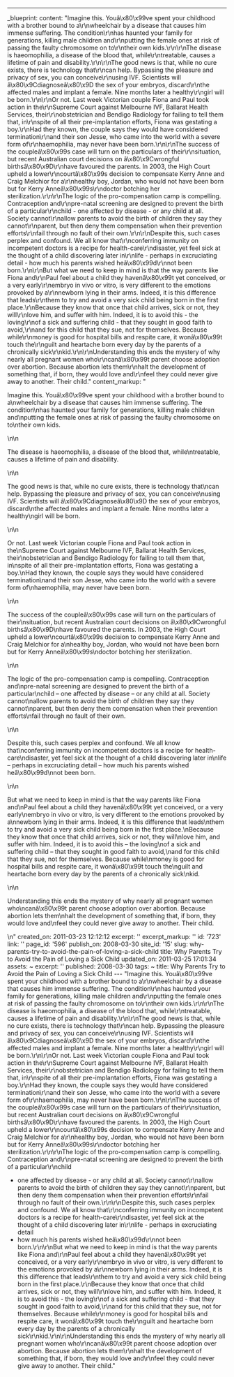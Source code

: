 ---
_blueprint:
  content: "Imagine this. Youâ\x80\x99ve spent your childhood with a brother bound
    to a\r\nwheelchair by a disease that causes him immense suffering. The condition\r\nhas
    haunted your family for generations, killing male children and\r\nputting the
    female ones at risk of passing the faulty chromosome on to\r\ntheir own kids.\r\n\r\nThe
    disease is haeomophilia, a disease of the blood that, while\r\ntreatable, causes
    a lifetime of pain and disability.\r\n\r\nThe good news is that, while no cure
    exists, there is technology that\r\ncan help. Bypassing the pleasure and privacy
    of sex, you can conceive\r\nusing IVF. Scientists will â\x80\x9Cdiagnoseâ\x80\x9D
    the sex of your embryos, discard\r\nthe affected males and implant a female. Nine
    months later a healthy\r\ngirl will be born.\r\n\r\nOr not. Last week Victorian
    couple Fiona and Paul took action in the\r\nSupreme Court against Melbourne IVF,
    Ballarat Health Services, their\r\nobstetrician and Bendigo Radiology for failing
    to tell them that, in\r\nspite of all their pre-implantation efforts, Fiona was
    gestating a boy.\r\nHad they known, the couple says they would have considered
    termination\r\nand their son Jesse, who came into the world with a severe form
    of\r\nhaemophilia, may never have been born.\r\n\r\nThe success of the coupleâ\x80\x99s
    case will turn on the particulars of their\r\nsituation, but recent Australian
    court decisions on â\x80\x9Cwrongful birthsâ\x80\x9D\r\nhave favoured the parents.
    In 2003, the High Court upheld a lower\r\ncourtâ\x80\x99s decision to compensate
    Kerry Anne and Craig Melchior for a\r\nhealthy boy, Jordan, who would not have
    been born but for Kerry Anneâ\x80\x99s\r\ndoctor botching her sterilization.\r\n\r\nThe
    logic of the pro-compensation camp is compelling. Contraception and\r\npre-natal
    screening are designed to prevent the birth of a particular\r\nchild - one affected
    by disease - or any child at all. Society cannot\r\nallow parents to avoid the
    birth of children they say they cannot\r\nparent, but then deny them compensation
    when their prevention efforts\r\nfail through no fault of their own.\r\n\r\nDespite
    this, such cases perplex and confound. We all know that\r\nconferring immunity
    on incompetent doctors is a recipe for health-care\r\ndisaster, yet feel sick
    at the thought of a child discovering later in\r\nlife - perhaps in excruciating
    detail - how much his parents wished heâ\x80\x99d\r\nnot been born.\r\n\r\nBut
    what we need to keep in mind is that the way parents like Fiona and\r\nPaul feel
    about a child they havenâ\x80\x99t yet conceived, or a very early\r\nembryo in
    vivo or vitro, is very different to the emotions provoked by a\r\nnewborn lying
    in their arms. Indeed, it is this difference that leads\r\nthem to try and avoid
    a very sick child being born in the first place.\r\nBecause they know that once
    that child arrives, sick or not, they will\r\nlove him, and suffer with him. Indeed,
    it is to avoid this - the loving\r\nof a sick and suffering child - that they
    sought in good faith to avoid,\r\nand for this child that they sue, not for themselves.
    Because while\r\nmoney is good for hospital bills and respite care, it wonâ\x80\x99t
    touch the\r\nguilt and heartache born every day by the parents of a chronically
    sick\r\nkid.\r\n\r\nUnderstanding this ends the mystery of why nearly all pregnant
    women who\r\ncanâ\x80\x99t parent choose adoption over abortion. Because abortion
    lets them\r\nhalt the development of something that, if born, they would love
    and\r\nfeel they could never give away to another. Their child."
  content_markup: "<p>Imagine this. Youâ\x80\x99ve spent your childhood with a brother
    bound to a\nwheelchair by a disease that causes him immense suffering. The condition\nhas
    haunted your family for generations, killing male children and\nputting the female
    ones at risk of passing the faulty chromosome on to\ntheir own kids.</p>\n\n<p>The
    disease is haeomophilia, a disease of the blood that, while\ntreatable, causes
    a lifetime of pain and disability.</p>\n\n<p>The good news is that, while no cure
    exists, there is technology that\ncan help. Bypassing the pleasure and privacy
    of sex, you can conceive\nusing IVF. Scientists will â\x80\x9Cdiagnoseâ\x80\x9D
    the sex of your embryos, discard\nthe affected males and implant a female. Nine
    months later a healthy\ngirl will be born.</p>\n\n<p>Or not. Last week Victorian
    couple Fiona and Paul took action in the\nSupreme Court against Melbourne IVF,
    Ballarat Health Services, their\nobstetrician and Bendigo Radiology for failing
    to tell them that, in\nspite of all their pre-implantation efforts, Fiona was
    gestating a boy.\nHad they known, the couple says they would have considered termination\nand
    their son Jesse, who came into the world with a severe form of\nhaemophilia, may
    never have been born.</p>\n\n<p>The success of the coupleâ\x80\x99s case will
    turn on the particulars of their\nsituation, but recent Australian court decisions
    on â\x80\x9Cwrongful birthsâ\x80\x9D\nhave favoured the parents. In 2003, the
    High Court upheld a lower\ncourtâ\x80\x99s decision to compensate Kerry Anne and
    Craig Melchior for a\nhealthy boy, Jordan, who would not have been born but for
    Kerry Anneâ\x80\x99s\ndoctor botching her sterilization.</p>\n\n<p>The logic of
    the pro-compensation camp is compelling. Contraception and\npre-natal screening
    are designed to prevent the birth of a particular\nchild &ndash; one affected
    by disease &ndash; or any child at all. Society cannot\nallow parents to avoid
    the birth of children they say they cannot\nparent, but then deny them compensation
    when their prevention efforts\nfail through no fault of their own.</p>\n\n<p>Despite
    this, such cases perplex and confound. We all know that\nconferring immunity on
    incompetent doctors is a recipe for health-care\ndisaster, yet feel sick at the
    thought of a child discovering later in\nlife &ndash; perhaps in excruciating
    detail &ndash; how much his parents wished heâ\x80\x99d\nnot been born.</p>\n\n<p>But
    what we need to keep in mind is that the way parents like Fiona and\nPaul feel
    about a child they havenâ\x80\x99t yet conceived, or a very early\nembryo in vivo
    or vitro, is very different to the emotions provoked by a\nnewborn lying in their
    arms. Indeed, it is this difference that leads\nthem to try and avoid a very sick
    child being born in the first place.\nBecause they know that once that child arrives,
    sick or not, they will\nlove him, and suffer with him. Indeed, it is to avoid
    this &ndash; the loving\nof a sick and suffering child &ndash; that they sought
    in good faith to avoid,\nand for this child that they sue, not for themselves.
    Because while\nmoney is good for hospital bills and respite care, it wonâ\x80\x99t
    touch the\nguilt and heartache born every day by the parents of a chronically
    sick\nkid.</p>\n\n<p>Understanding this ends the mystery of why nearly all pregnant
    women who\ncanâ\x80\x99t parent choose adoption over abortion. Because abortion
    lets them\nhalt the development of something that, if born, they would love and\nfeel
    they could never give away to another. Their child.</p>\n"
  created_on: 2011-03-23 12:12:12
  excerpt: ''
  excerpt_markup: ''
  id: '723'
  link: ''
  page_id: '596'
  publish_on: 2008-03-30
  site_id: '15'
  slug: why-parents-try-to-avoid-the-pain-of-loving-a-sick-child
  title: Why Parents Try to Avoid the Pain of Loving a Sick Child
  updated_on: 2011-03-25 17:01:34
assets: ~
excerpt: ''
published: 2008-03-30
tags: ~
title: Why Parents Try to Avoid the Pain of Loving a Sick Child
--- "Imagine this. Youâ\x80\x99ve spent your childhood with a brother bound to a\r\nwheelchair
  by a disease that causes him immense suffering. The condition\r\nhas haunted your
  family for generations, killing male children and\r\nputting the female ones at
  risk of passing the faulty chromosome on to\r\ntheir own kids.\r\n\r\nThe disease
  is haeomophilia, a disease of the blood that, while\r\ntreatable, causes a lifetime
  of pain and disability.\r\n\r\nThe good news is that, while no cure exists, there
  is technology that\r\ncan help. Bypassing the pleasure and privacy of sex, you can
  conceive\r\nusing IVF. Scientists will â\x80\x9Cdiagnoseâ\x80\x9D the sex of your
  embryos, discard\r\nthe affected males and implant a female. Nine months later a
  healthy\r\ngirl will be born.\r\n\r\nOr not. Last week Victorian couple Fiona and
  Paul took action in the\r\nSupreme Court against Melbourne IVF, Ballarat Health
  Services, their\r\nobstetrician and Bendigo Radiology for failing to tell them that,
  in\r\nspite of all their pre-implantation efforts, Fiona was gestating a boy.\r\nHad
  they known, the couple says they would have considered termination\r\nand their
  son Jesse, who came into the world with a severe form of\r\nhaemophilia, may never
  have been born.\r\n\r\nThe success of the coupleâ\x80\x99s case will turn on the
  particulars of their\r\nsituation, but recent Australian court decisions on â\x80\x9Cwrongful
  birthsâ\x80\x9D\r\nhave favoured the parents. In 2003, the High Court upheld a lower\r\ncourtâ\x80\x99s
  decision to compensate Kerry Anne and Craig Melchior for a\r\nhealthy boy, Jordan,
  who would not have been born but for Kerry Anneâ\x80\x99s\r\ndoctor botching her
  sterilization.\r\n\r\nThe logic of the pro-compensation camp is compelling. Contraception
  and\r\npre-natal screening are designed to prevent the birth of a particular\r\nchild
  - one affected by disease - or any child at all. Society cannot\r\nallow parents
  to avoid the birth of children they say they cannot\r\nparent, but then deny them
  compensation when their prevention efforts\r\nfail through no fault of their own.\r\n\r\nDespite
  this, such cases perplex and confound. We all know that\r\nconferring immunity on
  incompetent doctors is a recipe for health-care\r\ndisaster, yet feel sick at the
  thought of a child discovering later in\r\nlife - perhaps in excruciating detail
  - how much his parents wished heâ\x80\x99d\r\nnot been born.\r\n\r\nBut what we
  need to keep in mind is that the way parents like Fiona and\r\nPaul feel about a
  child they havenâ\x80\x99t yet conceived, or a very early\r\nembryo in vivo or vitro,
  is very different to the emotions provoked by a\r\nnewborn lying in their arms.
  Indeed, it is this difference that leads\r\nthem to try and avoid a very sick child
  being born in the first place.\r\nBecause they know that once that child arrives,
  sick or not, they will\r\nlove him, and suffer with him. Indeed, it is to avoid
  this - the loving\r\nof a sick and suffering child - that they sought in good faith
  to avoid,\r\nand for this child that they sue, not for themselves. Because while\r\nmoney
  is good for hospital bills and respite care, it wonâ\x80\x99t touch the\r\nguilt
  and heartache born every day by the parents of a chronically sick\r\nkid.\r\n\r\nUnderstanding
  this ends the mystery of why nearly all pregnant women who\r\ncanâ\x80\x99t parent
  choose adoption over abortion. Because abortion lets them\r\nhalt the development
  of something that, if born, they would love and\r\nfeel they could never give away
  to another. Their child."
